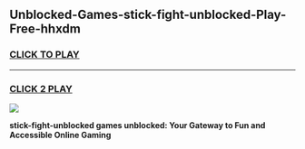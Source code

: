 
## Unblocked-Games-stick-fight-unblocked-Play-Free-hhxdm
<h3>
<a href="https://premium76.site?title=stick-fight-unblocked&ref=10A">CLICK TO PLAY</a></h3>
<hr>

<h3>
<a href="https://premium76.site?title=stick-fight-unblocked&ref=10A">CLICK 2 PLAY</a>
  
</h3>

<a href="https://premium76.site?title=stick-fight-unblocked&ref=10A"><img src="https://clearcache.store/games.png"></a>


**stick-fight-unblocked games unblocked: Your Gateway to Fun and Accessible Online Gaming**
